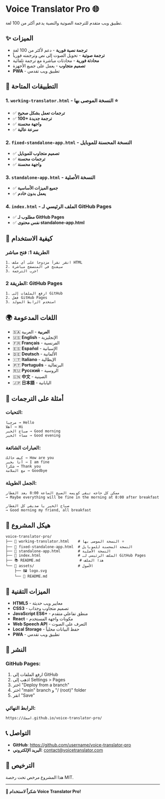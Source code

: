 # Voice Translator Pro 🌐

تطبيق ويب متقدم للترجمة الصوتية والنصية يدعم أكثر من 100 لغة.

## ✨ الميزات

- **ترجمة نصية فورية** - دعم لأكثر من 100 لغة
- **ترجمة صوتية** - تحويل الصوت إلى نص وترجمته فورياً
- **محادثة فورية** - محادثات مباشرة مع ترجمة تلقائية
- **تصميم متجاوب** - يعمل على جميع الأجهزة
- **PWA** - تطبيق ويب تقدمي

## 🚀 التطبيقات المتاحة

### 1. `working-translator.html` - النسخة الموصى بها ⭐
- ✅ **ترجمات تعمل بشكل صحيح**
- ✅ **100+ ترجمة جديدة**
- ✅ **واجهة محسنة**
- ✅ **سرعة عالية**

### 2. `fixed-standalone-app.html` - النسخة المحسنة للموبايل
- ✅ **تصميم متجاوب للموبايل**
- ✅ **ترجمات محسنة**
- ✅ **واجهة محسنة**

### 3. `standalone-app.html` - النسخة الأصلية
- ✅ **جميع الميزات الأساسية**
- ✅ **يعمل بدون خادم**

### 4. `index.html` - الملف الرئيسي لـ GitHub Pages
- ✅ **مطلوب لـ GitHub Pages**
- ✅ **نفس محتوى standalone-app.html**

## 📱 كيفية الاستخدام

### **الطريقة 1: فتح مباشر**
```
1. انقر نقراً مزدوجاً على أي ملف HTML
2. سيفتح في المتصفح مباشرة
3. جرب الترجمة!
```

### **الطريقة 2: GitHub Pages**
```
1. ارفع الملفات إلى GitHub
2. فعل GitHub Pages
3. استخدم الرابط المولد
```

## 🌍 اللغات المدعومة

- 🇸🇦 **العربية** - العربية
- 🇺🇸 **English** - الإنجليزية
- 🇫🇷 **Français** - الفرنسية
- 🇪🇸 **Español** - الإسبانية
- 🇩🇪 **Deutsch** - الألمانية
- 🇮🇹 **Italiano** - الإيطالية
- 🇵🇹 **Português** - البرتغالية
- 🇷🇺 **Русский** - الروسية
- 🇨🇳 **中文** - الصينية
- 🇯🇵 **日本語** - اليابانية

## 🎯 أمثلة على الترجمات

### **التحيات:**
```
مرحبا → Hello
أهلا → Hi
صباح الخير → Good morning
مساء الخير → Good evening
```

### **العبارات الشائعة:**
```
كيف حالك → How are you
أنا بخير → I am fine
شكرا → Thank you
مع السلامة → Goodbye
```

### **الجمل الطويلة:**
```
ممكن كل حاجه تبقى كويسه الصبح الساعة 8:00 بعد الفطار
→ Maybe everything will be fine in the morning at 8:00 after breakfast

صباح الخير يا صديقي كل الفطار
→ Good morning my friend, all breakfast
```

## 📁 هيكل المشروع

```
voice-translator-pro/
├── 🚀 working-translator.html    # النسخة الموصى بها ⭐
├── 🚀 fixed-standalone-app.html  # النسخة المحسنة للموبايل
├── 🚀 standalone-app.html        # النسخة الأصلية
├── 🚀 index.html                 # الملف الرئيسي لـ GitHub Pages
├── 📚 README.md                  # هذا الملف
└── 📁 assets/                    # الأصول
    ├── 🖼️ logo.svg
    └── 📄 README.md
```

## 🔧 الميزات التقنية

- **HTML5** - معايير ويب حديثة
- **CSS3** - تصميم متجاوب وجذاب
- **JavaScript ES6+** - منطق تفاعلي متقدم
- **React** - مكونات واجهة المستخدم
- **Web Speech API** - التعرف على الصوت
- **Local Storage** - حفظ البيانات محلياً
- **PWA** - تطبيق ويب تقدمي

## 🚀 النشر

### **GitHub Pages:**
1. ارفع الملفات إلى GitHub
2. اذهب إلى Settings > Pages
3. اختر "Deploy from a branch"
4. اختر "main" branch و "/ (root)" folder
5. انقر "Save"

### **الرابط النهائي:**
```
https://اسمك.github.io/voice-translator-pro/
```

## 📞 التواصل

- **GitHub**: https://github.com/username/voice-translator-pro
- **البريد الإلكتروني**: contact@voicetranslator.com

## 📄 الترخيص

هذا المشروع مرخص تحت رخصة MIT.

---

**🎉 شكراً لاستخدام Voice Translator Pro!**
